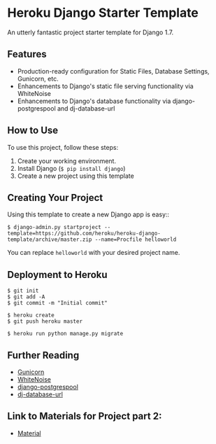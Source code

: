 # Heroku Django Starter Template

An utterly fantastic project starter template for Django 1.7.

## Features

- Production-ready configuration for Static Files, Database Settings, Gunicorn, etc.
- Enhancements to Django's static file serving functionality via WhiteNoise
- Enhancements to Django's database functionality via django-postgrespool and dj-database-url

## How to Use

To use this project, follow these steps:

1. Create your working environment.
2. Install Django (`$ pip install django`)
3. Create a new project using this template

## Creating Your Project

Using this template to create a new Django app is easy::

    $ django-admin.py startproject --template=https://github.com/heroku/heroku-django-template/archive/master.zip --name=Procfile helloworld

You can replace ``helloworld`` with your desired project name.

## Deployment to Heroku

    $ git init
    $ git add -A
    $ git commit -m "Initial commit"

    $ heroku create
    $ git push heroku master

    $ heroku run python manage.py migrate

## Further Reading

- [Gunicorn](https://warehouse.python.org/project/gunicorn/)
- [WhiteNoise](https://warehouse.python.org/project/whitenoise/)
- [django-postgrespool](https://warehouse.python.org/project/django-postgrespool/)
- [dj-database-url](https://warehouse.python.org/project/dj-database-url/)

## Link to Materials for Project part 2:

- [Material](https://github.com/TeamUACS1/410Project/wiki/Part-2-Submission)
